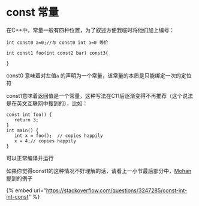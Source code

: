 # const 常量

在C++中，常量一般有四种位置，为了叙述方便我临时将他们加上编号：

```
int const0 a=0;//与 const0 int a=0 等价

int const1 foo(int const2 bar) const3{

}
```

const0 意味着对左值`a` 的声明为一个常量，该常量的本质是只能绑定一次的定位符

const1意味着返回值是一个常量，这种写法在C11后逐渐变得不再推荐（这个说法是在英文互联网中搜到的），比如：

```
const int foo() {
   return 3;
}
int main() {
   int x = foo();  // copies happily
   x = 4;// copies happily
}
```

可以正常编译并运行

如果你觉得const1的这种情况不好理解的话，请看上一小节最后部分中，[Mohan](https://stackoverflow.com/a/38559710/1433373)提到的例子

{% embed url="https://stackoverflow.com/questions/3247285/const-int-int-const" %}
